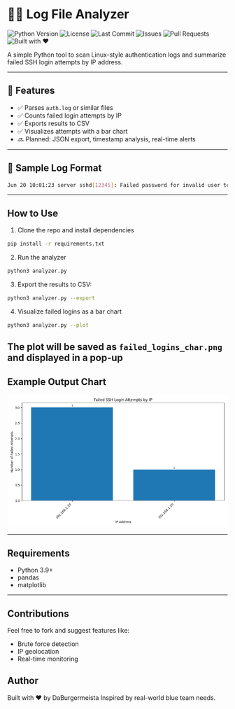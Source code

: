 # 🕵️‍♂️ Log File Analyzer

![Python Version](https://img.shields.io/badge/python-3.9%2B-blue?style=flat-square&logo=python)
![License](https://img.shields.io/badge/license-MIT-green?style=flat-square)
![Last Commit](https://img.shields.io/github/last-commit/DaBurgermeista/log-file-analyzer?style=flat-square)
![Issues](https://img.shields.io/github/issues/DaBurgermeista/log-file-analyzer?style=flat-square)
![Pull Requests](https://img.shields.io/github/issues-pr/DaBurgermeista/log-file-analyzer?style=flat-square)
![Built with ❤️](https://img.shields.io/badge/Built%20with-%E2%9D%A4-red?style=flat-square)


A simple Python tool to scan Linux-style authentication logs and summarize failed SSH login attempts by IP address.

---

## 🚀 Features

- ✅ Parses `auth.log` or similar files
- ✅ Counts failed login attempts by IP
- ✅ Exports results to CSV
- ✅ Visualizes attempts with a bar chart
- 🔜 Planned: JSON export, timestamp analysis, real-time alerts

---

## 📂 Sample Log Format

```bash
Jun 20 10:01:23 server sshd[12345]: Failed password for invalid user testuser from 192.168.1.10 port 54321 ssh2
```
---
## How to Use

1. Clone the repo and install dependencies

```bash
pip install -r requirements.txt
```
2. Run the analyzer
```bash
python3 analyzer.py
```
3. Export the results to CSV:
```bash
python3 analyzer.py --export
```
4. Visualize failed logins as a bar chart
```bash
python3 analyzer.py --plot
```
The plot will be saved as `failed_logins_char.png` and displayed in a pop-up
---
## Example Output Chart
![alt text](docs/failed_logins_chart.png)

---

## Requirements
- Python 3.9+
- pandas
- matplotlib

---

## Contributions
Feel free to fork and suggest features like:
- Brute force detection
- IP geolocation
- Real-time monitoring

## Author
Built with ❤️ by DaBurgermeista
Inspired by real-world blue team needs.
